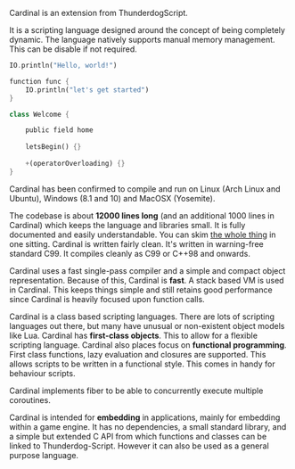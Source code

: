 Cardinal is an extension from ThunderdogScript. 

It is a scripting language designed around the concept of being completely dynamic. 
The language natively supports manual memory management. This can be disable if not required.

```dart
IO.println("Hello, world!")

function func {
    IO.println("let's get started")
}

class Welcome {

	public field home
	
	letsBegin() {}
	
	+(operatorOverloading) {}
}
```

Cardinal has been confirmed to compile and run on Linux (Arch Linux and Ubuntu), Windows (8.1 and 10) and MacOSX (Yosemite). 

The codebase is about **12000 lines long** (and an additional 1000 lines in  Cardinal) which keeps the language and libraries small.
It is fully documented and easily understandable. You can skim [the whole thing][src] in one sitting. 
Cardinal is written fairly clean. It's written in warning-free standard C99. It compiles cleanly as C99 or C++98 and onwards.

Cardinal uses a fast single-pass compiler and a simple and compact object representation. 
Because of this, Cardinal is **fast**. A stack based VM is used in Cardinal. This keeps things simple and still retains
good performance since Cardinal is heavily focused upon function calls.

Cardinal is a class based scripting languages. There are lots of scripting languages out there,
but many have unusual or non-existent object models like Lua. Cardinal has **first-class objects**. 
This to allow for a flexible scripting language.
Cardinal also places focus on **functional programming**. First class functions,  lazy evaluation and closures are supported. This allows scripts to 
be written in a functional style. This comes in handy for behaviour scripts.

Cardinal implements fiber to be able to concurrently execute multiple coroutines.

Cardinal is intended for **embedding** in applications, mainly for embedding within a game engine. 
It has no dependencies, a small standard library, and a simple but extended C API from 
which functions and classes can be linked to Thunderdog-Script. However it can also be used as a general purpose language.

[src]: https://github.com/TheAxeC/Cardinal/tree/master/src